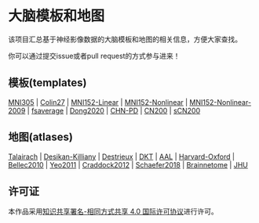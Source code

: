 # 大脑模板和地图

该项目汇总基于神经影像数据的大脑模板和地图的相关信息，方便大家查找。

你可以通过提交issue或者pull request的方式参与进来！

## 模板(templates)

[MNI305](docs/MNI305.md) | [Colin27](docs/Colin27.md) | [MNI152-Linear](docs/MNI152-Linear.md) | [MNI152-Nonlinear](docs/MNI152-Nonliear.md) | [MNI152-Nonlinear-2009](docs/MNI152-Nonlinear-2009.md) | [fsaverage](docs/fsaverage.md) | [Dong2020](docs/Dong2020.md) | [CHN-PD](docs/CHN-PD.md) | [CN200](docs/CN200.md) | [sCN200](docs/sCN200.md)

## 地图(atlases)

[Talairach](docs/Talairach.md) | [Desikan-Killiany](docs/Desikan-Killiany.md) | [Destrieux](docs/Destrieux.md) | [DKT](docs/DKT.md) | [AAL](docs/AAL.md) | [Harvard-Oxford](docs/Harvard-Oxford.md) | [Bellec2010](docs/Bellec2010.md) | [Yeo2011](docs/Yeo2011.md) | [Craddock2012](docs/Craddock2012.md) | [Schaefer2018](docs/Schaefer2018.md) | [Brainnetome](docs/Brainnetome.md) | [JHU](docs/JHU.md)

## 许可证

本作品采用[知识共享署名-相同方式共享 4.0 国际许可协议](http://creativecommons.org/licenses/by-sa/4.0/)进行许可。
